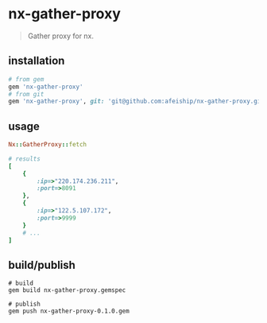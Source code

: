 # nx-gather-proxy
> Gather proxy for nx.

## installation
```rb
# from gem
gem 'nx-gather-proxy'
# from git
gem 'nx-gather-proxy', git: 'git@github.com:afeiship/nx-gather-proxy.git'
```

## usage
```rb
Nx::GatherProxy::fetch

# results
[
    {
        :ip=>"220.174.236.211", 
        :port=>8091
    }, 
    {
        :ip=>"122.5.107.172", 
        :port=>9999
    }
    # ...
]
```

## build/publish
```shell
# build
gem build nx-gather-proxy.gemspec

# publish
gem push nx-gather-proxy-0.1.0.gem
```
